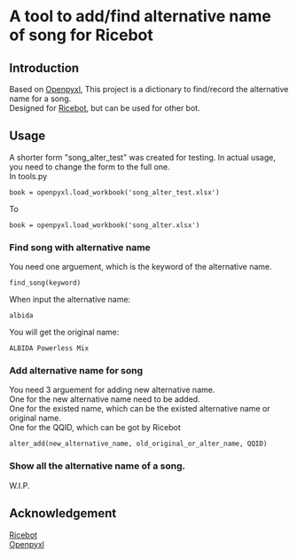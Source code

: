 # A tool to add/find alternative name of song for Ricebot
## Introduction
Based on [Openpyxl](https://openpyxl.readthedocs.io/en/stable/), This project is a dictionary to find/record the alternative name for a song.  
Designed for [Ricebot](https://github.com/FreezeRasis/Ricebot-Nonebot), but can be used for other bot.
## Usage
A shorter form "song_alter_test" was created for testing. In actual usage, you need to change the form to the full one.  
In tools.py
```
book = openpyxl.load_workbook('song_alter_test.xlsx')
```
To
```
book = openpyxl.load_workbook('song_alter.xlsx')
```
### Find song with alternative name
You need one arguement, which is the keyword of the alternative name.
```
find_song(keyword)
```
When input the alternative name:
```
albida
```
You will get the original name:
```
ALBIDA Powerless Mix
```
### Add alternative name for song
You need 3 arguement for adding new alternative name.  
One for the new alternative name need to be added.  
One for the existed name, which can be the existed alternative name or original name.  
One for the QQID, which can be got by Ricebot
```
alter_add(new_alternative_name, old_original_or_alter_name, QQID)
```
### Show all the alternative name of a song.
W.I.P.
## Acknowledgement
[Ricebot](https://github.com/FreezeRasis/Ricebot-Nonebot)  
[Openpyxl](https://openpyxl.readthedocs.io/en/stable/)  